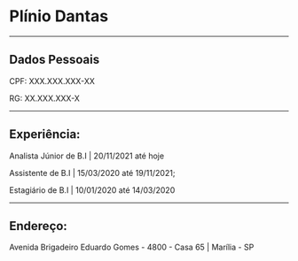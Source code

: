 # Plínio Dantas

---

## Dados Pessoais
CPF: XXX.XXX.XXX-XX

RG: XX.XXX.XXX-X

---


## Experiência:
Analista Júnior de B.I | 20/11/2021 até hoje

Assistente de B.I | 15/03/2020 até 19/11/2021;

Estagiário de B.I | 10/01/2020 até 14/03/2020

---

## Endereço:
Avenida Brigadeiro Eduardo Gomes - 4800 - Casa 65 | Marília - SP



